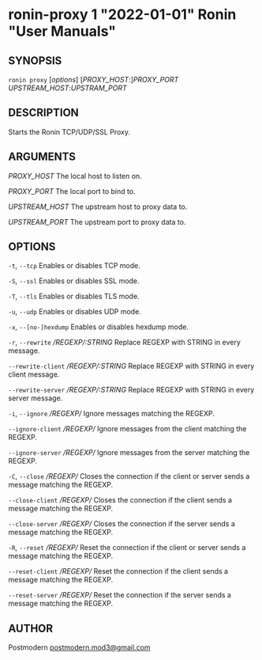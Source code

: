 # ronin-proxy 1 "2022-01-01" Ronin "User Manuals"

## SYNOPSIS

`ronin proxy` [*options*] [*PROXY_HOST*:]*PROXY_PORT* *UPSTREAM_HOST*:*UPSTRAM_PORT*

## DESCRIPTION

Starts the Ronin TCP/UDP/SSL Proxy.

## ARGUMENTS

*PROXY_HOST*
	The local host to listen on.

*PROXY_PORT*
  The local port to bind to.

*UPSTREAM_HOST*
  The upstream host to proxy data to.

*UPSTREAM_PORT*
  The upstream port to proxy data to.

## OPTIONS

`-t`, `--tcp`
	Enables or disables TCP mode.

`-S`, `--ssl`
  Enables or disables SSL mode.

`-T`, `--tls`
  Enables or disables TLS mode.

`-u`, `--udp`
	Enables or disables UDP mode.

`-x`, `--[no-]hexdump`
	Enables or disables hexdump mode.

`-r`, `--rewrite` */REGEXP/:STRING*
	Replace REGEXP with STRING in every message.

`--rewrite-client` */REGEXP/:STRING*
	Replace REGEXP with STRING in every client message.

`--rewrite-server` */REGEXP/:STRING*
	Replace REGEXP with STRING in every server message.

`-i`, `--ignore` */REGEXP/*
	Ignore messages matching the REGEXP.

`--ignore-client` */REGEXP/*
	Ignore messages from the client matching the REGEXP.

`--ignore-server` */REGEXP/*
	Ignore messages from the server matching the REGEXP.

`-C`, `--close` */REGEXP/*
	Closes the connection if the client or server sends a message matching
	the REGEXP.

`--close-client` */REGEXP/*
	Closes the connection if the client sends a message matching the REGEXP.

`--close-server` */REGEXP/*
	Closes the connection if the server sends a message matching the REGEXP.

`-R`, `--reset` */REGEXP/*
	Reset the connection if the client or server sends a message matching
	the REGEXP.

`--reset-client` */REGEXP/*
	Reset the connection if the client sends a message matching the REGEXP.

`--reset-server` */REGEXP/*
	Reset the connection if the server sends a message matching the REGEXP.

## AUTHOR

Postmodern <postmodern.mod3@gmail.com>


